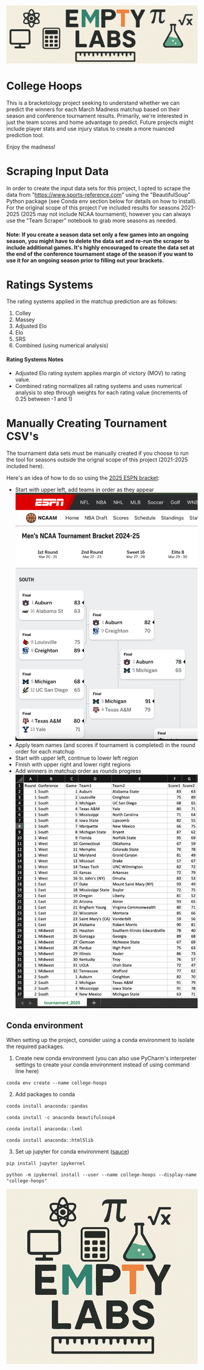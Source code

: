![](Data/Images/empty-labs-logo-wide.png)

# College Hoops

This is a bracketology project seeking to understand whether we can predict the winners for each March Madness matchup based on their season and conference tournament results.  Primarily, we're interested in just the team scores and home advantage to predict.  Future projects might include player stats and use injury status to create a more nuanced prediction tool.

Enjoy the madness!

# Scraping Input Data

In order to create the input data sets for this project, I opted to scrape the data from "https://www.sports-reference.com" using the "BeautifulSoup" Python package (see Conda env section below for details on how to install).  For the original scope of this project I've included results for seasons 2021-2025 (2025 may not include NCAA tournament), however you can always use the "Team Scraper" notebook to grab more seasons as needed.

#### Note: If you create a season data set only a few games into an ongoing season, you might have to delete the data set and re-run the scraper to include additional games.  It's highly encouraged to create the data set at the end of the conference tournament stage of the season if you want to use it for an ongoing season prior to filling out your brackets.

# Ratings Systems

The rating systems applied in the matchup prediction are as follows:
1. Colley
2. Massey
3. Adjusted Elo
4. Elo
5. SRS
6. Combined (using numerical analysis)

#### Rating Systems Notes

- Adjusted Elo rating system applies margin of victory (MOV) to rating value.
- Combined rating normalizes all rating systems and uses numerical analysis to step through weights for each rating value (increments of 0.25 between -1 and 1)

# Manually Creating Tournament CSV's

The tournament data sets must be manually created if you choose to run the tool for seasons outside the orignal scope of this project (2021-2025 included here).

Here's an idea of how to do so using the [2025 ESPN bracket](https://www.espn.com/mens-college-basketball/bracket):
- Start with upper left, add teams in order as they appear 
![img.png](Data/Images/espn_bracket_example.png)
- Apply team names (and scores if tournament is completed) in the round order for each matchup
- Start with upper left, continue to lower left region
- Finish with upper right and lower right regions
- Add winners in matchup order as rounds progress
![img_1.png](Data/Images/tournament_example_csv.png)

## Conda environment

When setting up the project, consider using a conda environment to isolate the required packages.

1. Create new conda environment (you can also use PyCharm's interpreter settings to create your conda environment instead of using command line here)
```
conda env create --name college-hoops
```
2. Add packages to conda
```
conda install anaconda::pandas
```
```
conda install -c anaconda beautifulsoup4
```
```
conda install anaconda::lxml
```
```
conda install anaconda::html5lib
```
3. Set up jupyter for conda environment ([sauce](https://stackoverflow.com/questions/39604271/conda-environments-not-showing-up-in-jupyter-notebook))

```
pip install jupyter ipykernel
```
```
python -m ipykernel install --user --name college-hoops --display-name "college-hoops"
```

![](Data/Images/empty-labs-logo.png)